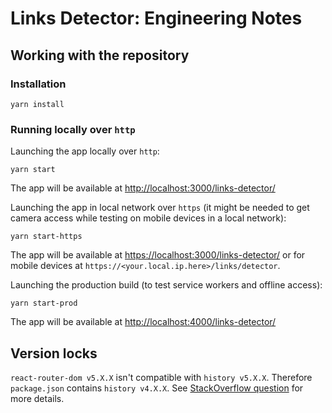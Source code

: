 # Links Detector: Engineering Notes

## Working with the repository

### Installation

`yarn install`

### Running locally over `http`

Launching the app locally over `http`:

`yarn start`

The app will be available at [http://localhost:3000/links-detector/](http://localhost:3000/links-detector/)

Launching the app in local network over `https` (it might be needed to get camera access while testing on mobile devices in a local network):

`yarn start-https`

The app will be available at [https://localhost:3000/links-detector/](http://localhost:3000/links-detector/) or for mobile devices at `https://<your.local.ip.here>/links/detector`.

Launching the production build (to test service workers and offline access):

`yarn start-prod`

The app will be available at [http://localhost:4000/links-detector/](http://localhost:4000/links-detector/)

## Version locks

`react-router-dom v5.X.X` isn't compatible with `history v5.X.X`.
Therefore `package.json` contains `history v4.X.X`.
See [StackOverflow question](https://stackoverflow.com/questions/62449663/react-router-with-custom-history-not-working) for more details.

